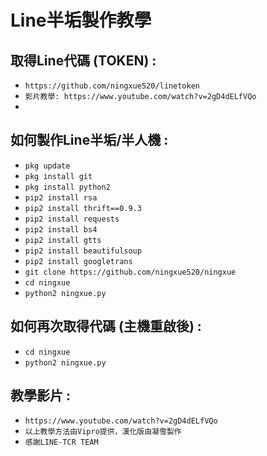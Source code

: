 # Line半垢製作教學

取得Line代碼 (TOKEN) :
------
- `https://github.com/ningxue520/linetoken`
- `影片教學: https://www.youtube.com/watch?v=2gD4dELfVQo`
-
如何製作Line半垢/半人機 :
------
- `pkg update`
- `pkg install git`
- `pkg install python2`
- `pip2 install rsa`
- `pip2 install thrift==0.9.3`
- `pip2 install requests`
- `pip2 install bs4`
- `pip2 install gtts`
- `pip2 install beautifulsoup`
- `pip2 install googletrans`
- `git clone https://github.com/ningxue520/ningxue`
- `cd ningxue`
- `python2 ningxue.py`

如何再次取得代碼 (主機重啟後) :
------
- `cd ningxue`
- `python2 ningxue.py`

教學影片 :
------
- `https://www.youtube.com/watch?v=2gD4dELfVQo`
- `以上教學方法由Vipro提供，漢化版由凝雪製作`
- `感謝LINE-TCR TEAM`


